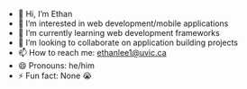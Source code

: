 - 👋 Hi, I’m Ethan
- 👀 I’m interested in web development/mobile applications
- 🌱 I’m currently learning web development frameworks 
- 💞️ I’m looking to collaborate on application building projects
- 📫 How to reach me: ethanlee1@uvic.ca
- 😄 Pronouns: he/him
- ⚡ Fun fact: None 😭

<!---
Ethan-J-LeeMMV/Ethan-J-LeeMMV is a ✨ special ✨ repository because its `README.md` (this file) appears on your GitHub profile.
You can click the Preview link to take a look at your changes.
--->
